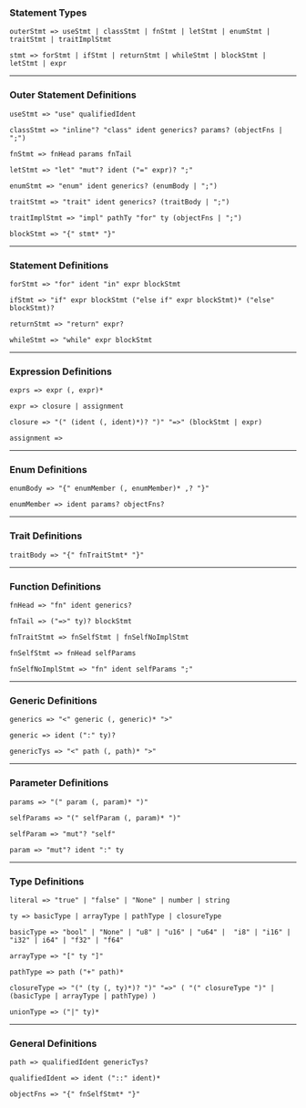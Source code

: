 ### Statement Types

`outerStmt => useStmt | classStmt | fnStmt | letStmt | enumStmt | traitStmt | traitImplStmt`

`stmt => forStmt | ifStmt | returnStmt | whileStmt | blockStmt | letStmt | expr`

_________________________________
### Outer Statement Definitions

`useStmt => "use" qualifiedIdent`

`classStmt => "inline"? "class" ident generics? params? (objectFns | ";")`

`fnStmt => fnHead params fnTail`

`letStmt => "let" "mut"? ident ("=" expr)? ";"`

`enumStmt => "enum" ident generics? (enumBody | ";")`

`traitStmt => "trait" ident generics? (traitBody | ";")`

`traitImplStmt => "impl" pathTy "for" ty (objectFns | ";")`

`blockStmt => "{" stmt* "}"`

_________________________________
### Statement Definitions

`forStmt => "for" ident "in" expr blockStmt`

`ifStmt => "if" expr blockStmt ("else if" expr blockStmt)* ("else" blockStmt)?`

`returnStmt => "return" expr?`

`whileStmt => "while" expr blockStmt`

_________________________________
### Expression Definitions

`exprs => expr (, expr)*`

`expr => closure | assignment`

`closure => "(" (ident (, ident)*)? ")" "=>" (blockStmt | expr)`

`assignment => `

_________________________________
### Enum Definitions

`enumBody => "{" enumMember (, enumMember)* ,? "}"`

`enumMember => ident params? objectFns?`

_________________________________
### Trait Definitions

`traitBody => "{" fnTraitStmt* "}"`

_________________________________
### Function Definitions
`fnHead => "fn" ident generics?`

`fnTail => ("=>" ty)? blockStmt`

`fnTraitStmt => fnSelfStmt | fnSelfNoImplStmt`

`fnSelfStmt => fnHead selfParams  ` 

`fnSelfNoImplStmt => "fn" ident selfParams ";"`

_________________________________
### Generic Definitions

`generics => "<" generic (, generic)* ">"`

`generic => ident (":" ty)?`

`genericTys => "<" path (, path)* ">"`

_________________________________
### Parameter Definitions

`params => "(" param (, param)* ")"`

`selfParams => "(" selfParam (, param)* ")"`

`selfParam => "mut"? "self"`

`param => "mut"? ident ":" ty`

_________________________________
### Type Definitions

`literal => "true" | "false" | "None" | number | string`

`ty => basicType | arrayType | pathType | closureType`

`basicType => "bool" | "None" | "u8" | "u16" | "u64" | 
              "i8" | "i16" | "i32" | i64" | "f32" | "f64"`

`arrayType => "[" ty "]"`

`pathType => path ("+" path)*`

`closureType => "(" (ty (, ty)*)? ")" "=>" ( "(" closureType ")" | (basicType | arrayType | pathType) )`

`unionType => ("|" ty)*`

_________________________________
### General Definitions

`path => qualifiedIdent genericTys?`

`qualifiedIdent => ident ("::" ident)*`

`objectFns => "{" fnSelfStmt* "}"`







